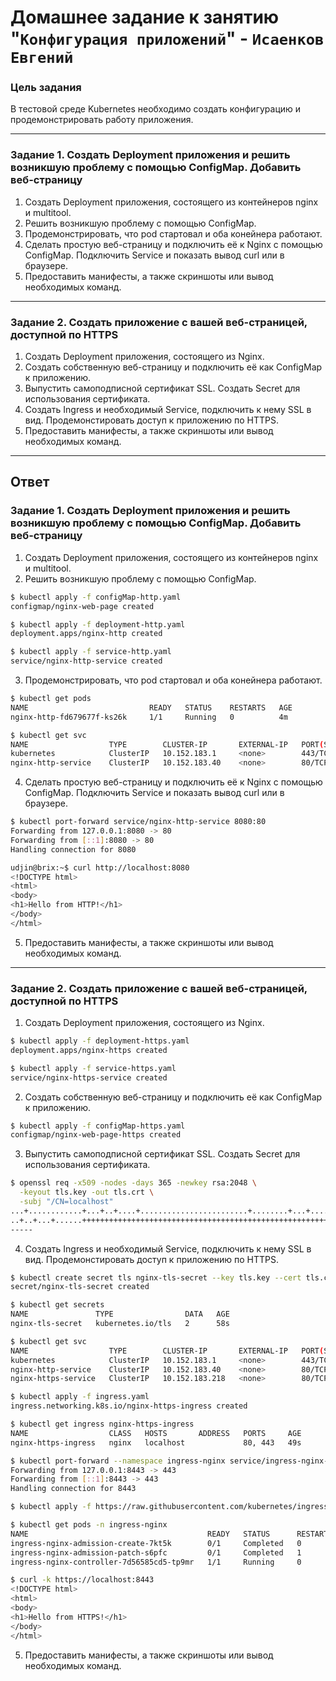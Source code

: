 # Домашнее задание к занятию "`Конфигурация приложений`" - `Исаенков Евгений`

### Цель задания

В тестовой среде Kubernetes необходимо создать конфигурацию и продемонстрировать работу приложения.

------

### Задание 1. Создать Deployment приложения и решить возникшую проблему с помощью ConfigMap. Добавить веб-страницу

1. Создать Deployment приложения, состоящего из контейнеров nginx и multitool.
2. Решить возникшую проблему с помощью ConfigMap.
3. Продемонстрировать, что pod стартовал и оба конейнера работают.
4. Сделать простую веб-страницу и подключить её к Nginx с помощью ConfigMap. Подключить Service и показать вывод curl или в браузере.
5. Предоставить манифесты, а также скриншоты или вывод необходимых команд.

------

### Задание 2. Создать приложение с вашей веб-страницей, доступной по HTTPS 

1. Создать Deployment приложения, состоящего из Nginx.
2. Создать собственную веб-страницу и подключить её как ConfigMap к приложению.
3. Выпустить самоподписной сертификат SSL. Создать Secret для использования сертификата.
4. Создать Ingress и необходимый Service, подключить к нему SSL в вид. Продемонстировать доступ к приложению по HTTPS. 
4. Предоставить манифесты, а также скриншоты или вывод необходимых команд.

---

## Ответ

### Задание 1. Создать Deployment приложения и решить возникшую проблему с помощью ConfigMap. Добавить веб-страницу

1. Создать Deployment приложения, состоящего из контейнеров nginx и multitool.
2. Решить возникшую проблему с помощью ConfigMap.

```bash
$ kubectl apply -f configMap-http.yaml
configmap/nginx-web-page created

$ kubectl apply -f deployment-http.yaml
deployment.apps/nginx-http created

$ kubectl apply -f service-http.yaml
service/nginx-http-service created
```

3. Продемонстрировать, что pod стартовал и оба конейнера работают.
```bash
$ kubectl get pods
NAME                           READY   STATUS    RESTARTS   AGE
nginx-http-fd679677f-ks26k     1/1     Running   0          4m

$ kubectl get svc
NAME                  TYPE        CLUSTER-IP       EXTERNAL-IP   PORT(S)   AGE
kubernetes            ClusterIP   10.152.183.1     <none>        443/TCP   10h
nginx-http-service    ClusterIP   10.152.183.40    <none>        80/TCP    34m
```

4. Сделать простую веб-страницу и подключить её к Nginx с помощью ConfigMap. Подключить Service и показать вывод curl или в браузере.

```bash
$ kubectl port-forward service/nginx-http-service 8080:80
Forwarding from 127.0.0.1:8080 -> 80
Forwarding from [::1]:8080 -> 80
Handling connection for 8080
```

```bash
udjin@brix:~$ curl http://localhost:8080
<!DOCTYPE html>
<html>
<body>
<h1>Hello from HTTP!</h1>
</body>
</html>
```

5. Предоставить манифесты, а также скриншоты или вывод необходимых команд.

------

### Задание 2. Создать приложение с вашей веб-страницей, доступной по HTTPS 

1. Создать Deployment приложения, состоящего из Nginx.

```bash
$ kubectl apply -f deployment-https.yaml
deployment.apps/nginx-https created

$ kubectl apply -f service-https.yaml
service/nginx-https-service created
```

2. Создать собственную веб-страницу и подключить её как ConfigMap к приложению.

```bash
$ kubectl apply -f configMap-https.yaml
configmap/nginx-web-page-https created
```

3. Выпустить самоподписной сертификат SSL. Создать Secret для использования сертификата.

```bash
$ openssl req -x509 -nodes -days 365 -newkey rsa:2048 \
  -keyout tls.key -out tls.crt \
  -subj "/CN=localhost"
...+............+...+..+....+........................+........+...+....+..+++++++++++++++++++++++++++++++++++++++++++++++++++++++++++++++++*.................+++++++++++++++++++++++++++++++++++++++++++++++++++++++++++++++++*............+..+.......+......+++++++++++++++++++++++++++++++++++++++++++++++++++++++++++++++++
..+..+...+......+++++++++++++++++++++++++++++++++++++++++++++++++++++++++++++++++*..+.+.........+............+...+.........+.......................+....+...+..+.+..+......+.+.....+....+..+....+...+...........+......+.+........+.......+...+..+.........+....+.....+....+......+.....+......+.+...............+...............+.....+...+.+.....+.+...+.........+..+.+++++++++++++++++++++++++++++++++++++++++++++++++++++++++++++++++*..+............+...+...+....+........+.+......+........+......+.+.....+...+.+..+............+.......+......+.....+.......+...+.....+.......+.....+.+++++++++++++++++++++++++++++++++++++++++++++++++++++++++++++++++
-----
```

4. Создать Ingress и необходимый Service, подключить к нему SSL в вид. Продемонстировать доступ к приложению по HTTPS. 

```bash
$ kubectl create secret tls nginx-tls-secret --key tls.key --cert tls.crt
secret/nginx-tls-secret created

$ kubectl get secrets
NAME               TYPE                DATA   AGE
nginx-tls-secret   kubernetes.io/tls   2      58s

$ kubectl get svc
NAME                  TYPE        CLUSTER-IP       EXTERNAL-IP   PORT(S)   AGE
kubernetes            ClusterIP   10.152.183.1     <none>        443/TCP   10h
nginx-http-service    ClusterIP   10.152.183.40    <none>        80/TCP    21m
nginx-https-service   ClusterIP   10.152.183.218   <none>        80/TCP    27s

$ kubectl apply -f ingress.yaml
ingress.networking.k8s.io/nginx-https-ingress created

$ kubectl get ingress nginx-https-ingress
NAME                  CLASS   HOSTS       ADDRESS   PORTS     AGE
nginx-https-ingress   nginx   localhost             80, 443   49s

$ kubectl port-forward --namespace ingress-nginx service/ingress-nginx-controller 8443:443
Forwarding from 127.0.0.1:8443 -> 443
Forwarding from [::1]:8443 -> 443
Handling connection for 8443

$ kubectl apply -f https://raw.githubusercontent.com/kubernetes/ingress-nginx/main/deploy/static/provider/cloud/deploy.yaml

$ kubectl get pods -n ingress-nginx
NAME                                        READY   STATUS      RESTARTS   AGE
ingress-nginx-admission-create-7kt5k        0/1     Completed   0          2m50s
ingress-nginx-admission-patch-s6pfc         0/1     Completed   1          2m50s
ingress-nginx-controller-7d56585cd5-tp9mr   1/1     Running     0          2m50s
```

```bash
$ curl -k https://localhost:8443
<!DOCTYPE html>
<html>
<body>
<h1>Hello from HTTPS!</h1>
</body>
</html>
```

5. Предоставить манифесты, а также скриншоты или вывод необходимых команд.
